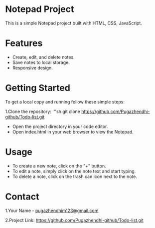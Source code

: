 # Notepad Project

This is a simple Notepad project built with HTML, CSS, JavaScript.

# Features

- Create, edit, and delete notes.
- Save notes to local storage.
- Responsive design.

# Getting Started

To get a local copy and running follow these simple steps:

1.Clone the repository:
   '''sh 
   git clone 
   https://github.com/Pugazhendhi-github/Todo-list.git
- Open the project directory in your code editor.
- Open index.html in your web browser to view the Notepad.

# Usage

- To create a new note, click on the "+" button.
- To edit a note, simply click on the note text and start typing.
- To delete a note, click on the trash can icon next to the note.

# Contact
1.Your Name - pugazhendhim123@gmail.com

2.Project Link: 
https://github.com/Pugazhendhi-github/Todo-list.git
